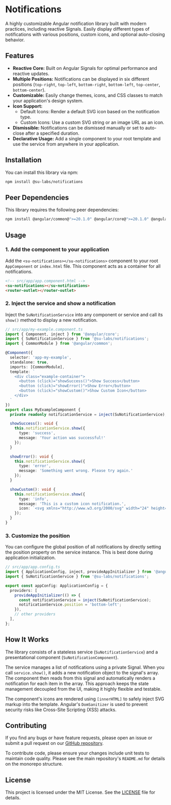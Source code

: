 # Notifications

A highly customizable Angular notification library built with modern practices, including reactive Signals. Easily display different types of notifications with various positions, custom icons, and optional auto-closing behavior.

## Features

- **Reactive Core:** Built on Angular Signals for optimal performance and reactive updates.
- **Multiple Positions:** Notifications can be displayed in six different positions (`top-right`, `top-left`, `bottom-right`, `bottom-left`, `top-center`, `bottom-center`).
- **Customizable:** Easily change themes, icons, and CSS classes to match your application's design system.
- **Icon Support:**
  - Default Icons: Render a default SVG icon based on the notification type.
  - Custom Icons: Use a custom SVG string or an image URL as an icon.
- **Dismissible:** Notifications can be dismissed manually or set to auto-close after a specified duration.
- **Declarative Usage:** Add a single component to your root template and use the service from anywhere in your application.

## Installation

You can install this library via npm:

```sh
npm install @su-labs/notifications
```

## Peer Dependencies

This library requires the following peer dependencies:

```sh
npm install @angular/common@">=20.1.0" @angular/core@">=20.1.0" @angular/platform-browser@">=20.1.0"
```

## Usage

### 1. Add the component to your application

Add the `<su-notifications></su-notifications>` component to your root `AppComponent` or `index.html` file. This component acts as a container for all notifications.

```html
<!-- src/app/app.component.html -->
<su-notifications></su-notifications>
<router-outlet></router-outlet>
```

### 2. Inject the service and show a notification

Inject the `SuNotificationService` into any component or service and call its `show()` method to display a new notification.

```ts
// src/app/my-example.component.ts
import { Component, inject } from '@angular/core';
import { SuNotificationService } from '@su-labs/notifications';
import { CommonModule } from '@angular/common';

@Component({
  selector: 'app-my-example',
  standalone: true,
  imports: [CommonModule],
  template: `
    <div class="example-container">
      <button (click)="showSuccess()">Show Success</button>
      <button (click)="showError()">Show Error</button>
      <button (click)="showCustom()">Show Custom Icon</button>
    </div>
  `
})
export class MyExampleComponent {
  private readonly notificationService = inject(SuNotificationService);

  showSuccess(): void {
    this.notificationService.show({
      type: 'success',
      message: 'Your action was successful!'
    });
  }

  showError(): void {
    this.notificationService.show({
      type: 'error',
      message: 'Something went wrong. Please try again.'
    });
  }

  showCustom(): void {
    this.notificationService.show({
      type: 'info',
      message: 'This is a custom icon notification.',
      icon: `<svg xmlns="http://www.w3.org/2000/svg" width="24" height="24" viewBox="0 0 24 24" fill="none" stroke="currentColor" stroke-width="2" stroke-linecap="round" stroke-linejoin="round" class="feather feather-zap"><polygon points="13 2 3 14 12 14 11 22 21 10 12 10 13 2"></polygon></svg>`
    });
  }
}
```

### 3. Customize the position

You can configure the global position of all notifications by directly setting the position property on the service instance. This is best done during application initialization.


```ts
// src/app/app.config.ts
import { ApplicationConfig, inject, provideAppInitializer } from '@angular/core';
import { SuNotificationService } from '@su-labs/notifications';

export const appConfig: ApplicationConfig = {
  providers: [
    provideAppInitializer(() => {
      const notificationService = inject(SuNotificationService);
      notificationService.position = 'bottom-left';
    }),
    // other providers
  ],
};
```

## How It Works

The library consists of a stateless service (`SuNotificationService`) and a presentational component (`SuNotificationComponent`).

The service manages a list of notifications using a private Signal. When you call `service.show()`, it adds a new notification object to the signal's array. The component then reads from this signal and automatically renders a notification for each item in the array. This approach keeps the state management decoupled from the UI, making it highly flexible and testable.

The component's icons are rendered using `[innerHTML]` to safely inject SVG markup into the template. Angular's `DomSanitizer` is used to prevent security risks like Cross-Site Scripting (XSS) attacks.

## Contributing

If you find any bugs or have feature requests, please open an issue or submit a pull request on our [GitHub repository](https://github.com/Greezaaa/settings-utils-lib.git).

To contribute code, please ensure your changes include unit tests to maintain code quality. Please see the main repository's `README.md` for details on the monorepo structure.

## License

This project is licensed under the MIT License. See the [LICENSE](https://github.com/Greezaaa/settings-utils-lib/blob/main/LICENSE) file for details.